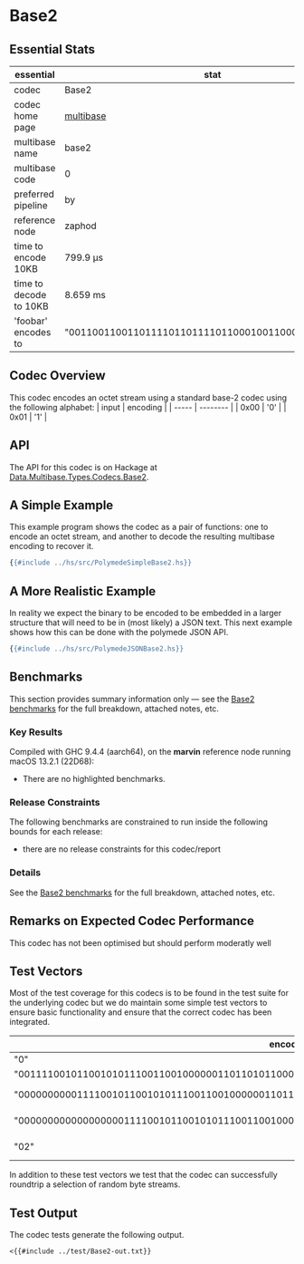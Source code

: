 # Base2

## Essential Stats

| essential              | stat                                                   |
| ---------------------- | ------------------------------------------------------ |
| codec                  | Base2                                                  |
| codec home page        | [multibase](https://github.com/multiformats/multibase) |
| multibase name         | base2                                                  |
| multibase code         | 0                                                      |
| preferred pipeline     | by                                                     |
| reference node         | zaphod                                                 |
| time to encode 10KB    | 799.9 μs                                               |
| time to decode to 10KB | 8.659 ms                                               |
| 'foobar' encodes to    | "0011001100110111101101111011000100110000101110010"    |


## Codec Overview

This codec encodes an octet stream using a standard base-2 codec using the
following alphabet:
| input | encoding |
| ----- | -------- |
| 0x00  | '0'      |
| 0x01  | '1'      |



## API

The API for this codec is on Hackage at [Data.Multibase.Types.Codecs.Base2](https://hackage.haskell.org/package/polymede-0.0.0.1/docs/Data-Multibase-Types-Codecs-Base2.html).

## A Simple Example

This example program shows the codec as a pair of functions: one to encode an octet stream, 
and another to decode the resulting multibase encoding to recover it.

```haskell
{{#include ../hs/src/PolymedeSimpleBase2.hs}}
```

## A More Realistic Example

In reality we expect the binary to be encoded to be embedded in a larger structure that will need
to be in (most likely) a JSON text. This next example shows how this can be done with the polymede
JSON API.

```haskell
{{#include ../hs/src/PolymedeJSONBase2.hs}}
```

## Benchmarks


This section provides summary information only &mdash; see the [Base2 benchmarks](https://cdornan.github.io/polymede-benchmarks/benchmarks/0.0.0.1/Base2.html) for the full
breakdown, attached notes, etc.

### Key Results

Compiled with GHC 9.4.4 (aarch64), on the **marvin** reference node running macOS 13.2.1 (22D68):

* There are no highlighted benchmarks.

### Release Constraints

The following benchmarks are constrained to run inside the following bounds for each release:

* there are no release constraints for this codec/report

### Details

See the [Base2 benchmarks](https://cdornan.github.io/polymede-benchmarks/benchmarks/0.0.0.1/Base2.html) for the full breakdown, attached notes, etc.


## Remarks on Expected Codec Performance

This codec has not been optimised but should perform moderatly well


## Test Vectors

Most of the test coverage for this codecs is to be found in the test suite for the underlying
codec but we do maintain some simple test vectors to ensure basic functionality and ensure that 
the correct codec has been integrated.

| encoded-input                                                                                       | expected             |
| --------------------------------------------------------------------------------------------------- | -------------------- |
| "0"                                                                                                 | ""                   |
| "001111001011001010111001100100000011011010110000101101110011010010010000000100001"                 | "yes mani !"         |
| "00000000001111001011001010111001100100000011011010110000101101110011010010010000000100001"         | "\NULyes mani !"     |
| "0000000000000000001111001011001010111001100100000011011010110000101101110011010010010000000100001" | "\NUL\NULyes mani !" |
| "02"                                                                                                | **decode failure**   |


In addition to these test vectors we test that the codec can successfully roundtrip a selection of 
random byte streams.

## Test Output

The codec tests generate the following output.

```
<{{#include ../test/Base2-out.txt}}
```
